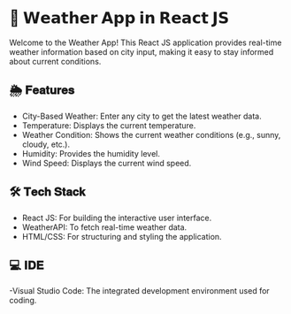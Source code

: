 # 🎯 𝗪𝗲𝗮𝘁𝗵𝗲𝗿 𝗔𝗽𝗽 𝗶𝗻 𝗥𝗲𝗮𝗰𝘁 𝗝𝗦

Welcome to the Weather App! This React JS application provides real-time weather information based on city input, making it easy to stay informed about current conditions.

## 🌦️ 𝐅𝐞𝐚𝐭𝐮𝐫𝐞𝐬 ##

- City-Based Weather: Enter any city to get the latest weather data.
- Temperature: Displays the current temperature. 
- Weather Condition: Shows the current weather conditions (e.g., sunny, cloudy, etc.).
- Humidity: Provides the humidity level.
- Wind Speed: Displays the current wind speed.

## 🛠️ 𝐓𝐞𝐜𝐡 𝐒𝐭𝐚𝐜𝐤 ##

- React JS: For building the interactive user interface.
- WeatherAPI: To fetch real-time weather data.
- HTML/CSS: For structuring and styling the application.

## 💻 𝐈𝐃𝐄 ##

-Visual Studio Code: The integrated development environment used for coding.
